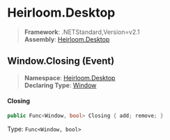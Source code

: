 # Heirloom.Desktop

> **Framework**: .NETStandard,Version=v2.1  
> **Assembly**: [Heirloom.Desktop][0]

## Window.Closing (Event)

> **Namespace**: [Heirloom.Desktop][0]  
> **Declaring Type**: [Window][1]

#### Closing

```cs
public Func<Window, bool> Closing { add; remove; }
```

Type: `Func<Window, bool>`

[0]: ../../../Heirloom.Desktop.md
[1]: ../Window.md
